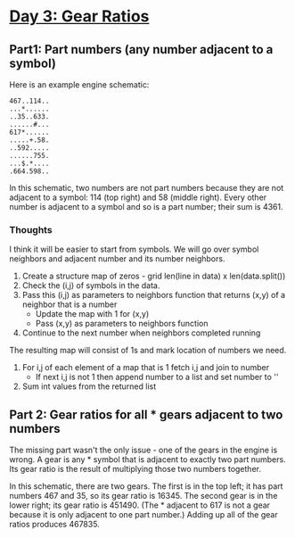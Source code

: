 # [Day 3: Gear Ratios](https://adventofcode.com/2023/day/3)

## Part1: Part numbers (any number adjacent to a symbol)
Here is an example engine schematic:

```
467..114..
...*......
..35..633.
......#...
617*......
.....+.58.
..592.....
......755.
...$.*....
.664.598..
```

In this schematic, two numbers are not part numbers because they are not adjacent to a symbol: 114 (top right) and 58 (middle right). Every other number is adjacent to a symbol and so is a part number; their sum is 4361.

### Thoughts
I think it will be easier to start from symbols. We will go over symbol neighbors and adjacent number and its number neighbors.

1. Create a structure map of zeros - grid len(line in data) x len(data.split())
2. Check the (i,j) of symbols in the data.
3. Pass this (i,j) as parameters to neighbors function that returns (x,y) of a neighbor that is a number
    - Update the map with 1 for (x,y)
    - Pass (x,y) as parameters to neighbors function
4. Continue to the next number when neighbors completed running

The resulting map will consist of 1s and mark location of numbers we need.

1. For i,j of each element of a map that is 1 fetch i,j and join to number
    - If next i,j is not 1 then append number to a list and set number to ''
2. Sum int values from the returned list

## Part 2: Gear ratios for all * gears adjacent to two numbers
The missing part wasn't the only issue - one of the gears in the engine is wrong. A gear is any * symbol that is adjacent to exactly two part numbers. Its gear ratio is the result of multiplying those two numbers together.

In this schematic, there are two gears. The first is in the top left; it has part numbers 467 and 35, so its gear ratio is 16345. The second gear is in the lower right; its gear ratio is 451490. (The * adjacent to 617 is not a gear because it is only adjacent to one part number.) Adding up all of the gear ratios produces 467835.